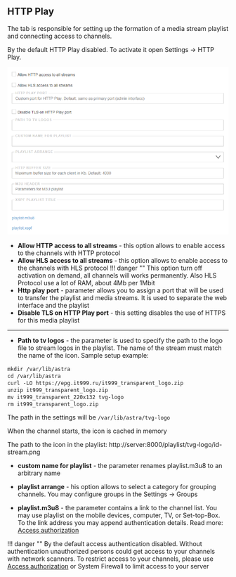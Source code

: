 ## HTTP Play

The tab is responsible for setting up the formation of a media stream playlist and connecting access to channels.

By the default HTTP Play disabled. To activate it open Settings -> HTTP Play.

![http-play](http-play.png)

- **Allow HTTP access to all streams** - this option allows to enable access to the channels with HTTP protocol
- **Allow HLS access to all streams** - this option allows to enable access to the channels with HLS protocol
!!! danger ""
    This option turn off activation on demand, all channels will works permanently. Also HLS Protocol use a lot of RAM, about 4Mb per 1Mbit 
- **Http play port** - parameter allows you to assign a port that will be used to transfer the playlist and media streams. It is used to separate the web interface and the playlist
- **Disable TLS on HTTP Play port** - this setting disables the use of HTTPS for this media playlist

---

- **Path to tv logos** - the parameter is used to specify the path to the logo file to stream logos in the playlist. The name of the stream must match the name of the icon. 
  Sample setup example:

```
mkdir /var/lib/astra
cd /var/lib/astra
curl -LO https://epg.it999.ru/it999_transparent_logo.zip
unzip it999_transparent_logo.zip
mv it999_transparent_220x132 tvg-logo
rm it999_transparent_logo.zip
```

The path in the settings will be `/var/lib/astra/tvg-logo`

When the channel starts, the icon is cached in memory

The path to the icon in the playlist: http://server:8000/playlist/tvg-logo/id-stream.png

- **custom name for playlist** - the parameter renames playlist.m3u8 to an arbitrary name

- **playlist arrange** - his option allows to select a category for grouping channels. You may configure groups in the Settings -> Groups

- **playlist.m3u8** - the parameter contains a link to the channel list. You may use playlist on the mobile devices, computer, TV, or Set-top-Box. To the link address you may append authentication details. Read more: [Access authorization](en/latest/astra/interface/index.md)

!!! danger ""
    By the default access authentication disabled. Without authentication unauthorized persons could get access to your channels with network scanners. To restrict access to your channels, please use [Access authorization](en/latest/astra/web-interface/settings/http-auth/) or System Firewall to limit access to your server